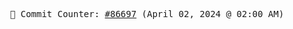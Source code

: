 <p align="center">
    <samp>
        📮 Commit Counter: <a href="https://github.com/Javascript-void0/Javascript-void0/commits/main">#86697</a> (April 02, 2024 @ 02:00 AM)
    </samp>
</p>